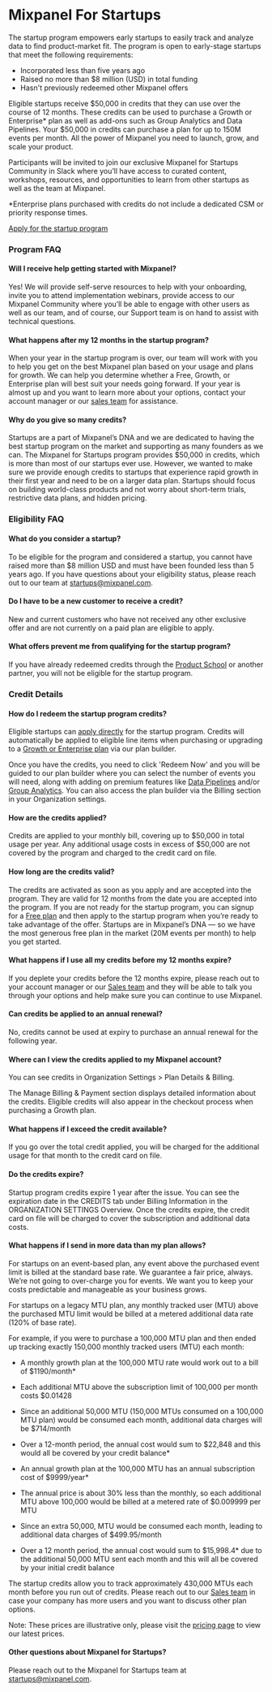 # Mixpanel For Startups


The startup program empowers early startups to easily track and analyze data to find product-market fit. The program is open to early-stage startups that meet the following requirements:

- Incorporated less than five years ago
- Raised no more than $8 million (USD) in total funding
- Hasn't previously redeemed other Mixpanel offers

Eligible startups receive \$50,000 in credits that they can use over the course of 12 months. These credits can be used to purchase a Growth or Enterprise* plan as well as add-ons such as Group Analytics and Data Pipelines. Your \$50,000 in credits can purchase a plan for up to 150M events per month. All the power of Mixpanel you need to launch, grow, and scale your product.

Participants will be invited to join our exclusive Mixpanel for Startups Community in Slack where you’ll have access to curated content, workshops, resources, and opportunities to learn from other startups as well as the team at Mixpanel.

*Enterprise plans purchased with credits do not include a dedicated CSM or priority response times.

[Apply for the startup program](https://mixpanel.com/startups/)

### Program FAQ

#### Will I receive help getting started with Mixpanel?

Yes! We will provide self-serve resources to help with your onboarding, invite you to attend implementation webinars, provide access to our Mixpanel Community where you’ll be able to engage with other users as well as our team, and of course, our Support team is on hand to assist with technical questions.

#### What happens after my 12 months in the startup program?

When your year in the startup program is over, our team will work with you to help you get on the best Mixpanel plan based on your usage and plans for growth. We can help you determine whether a Free, Growth, or Enterprise plan will best suit your needs going forward. If your year is almost up and you want to learn more about your options, contact your account manager or our [sales team](https://mixpanel.com/contact-us/sales/) for assistance.

#### Why do you give so many credits?

Startups are a part of Mixpanel’s DNA and we are dedicated to having the best startup program on the market and supporting as many founders as we can. The Mixpanel for Startups program provides $50,000 in credits, which is more than most of our startups ever use. However, we wanted to make sure we provide enough credits to startups that experience rapid growth in their first year and need to be on a larger data plan. Startups should focus on building world-class products and not worry about short-term trials, restrictive data plans, and hidden pricing.

### Eligibility FAQ

#### What do you consider a startup?

To be eligible for the program and considered a startup, you cannot have raised more than $8 million USD and must have been founded less than 5 years ago. If you have questions about your eligibility status, please reach out to our team at startups@mixpanel.com.

#### Do I have to be a new customer to receive a credit?

New and current customers who have not received any other exclusive offer and are not currently on a paid plan are eligible to apply.

#### What offers prevent me from qualifying for the startup program?

If you have already redeemed credits through the [Product School](https://mixpanel.com/productschool/) or another partner, you will not be eligible for the startup program.

### Credit Details

#### How do I redeem the startup program credits?

Eligible startups can [apply directly](https://mixpanel.com/startups/) for the startup program. Credits will automatically be applied to eligible line items when purchasing or upgrading to a [Growth or Enterprise plan](https://mixpanel.com/pricing/#edit-plan) via our plan builder.

Once you have the credits, you need to click 'Redeem Now' and you will be guided to our plan builder where you can select the number of events you will need, along with adding on premium features like [Data Pipelines](https://mixpanel.com/data-pipeline/) and/or [Group Analytics](https://mixpanel.com/group-analytics/). You can also access the plan builder via the Billing section in your Organization settings.

#### How are the credits applied?

Credits are applied to your monthly bill, covering up to \$50,000 in total usage per year. Any additional usage costs in excess of \$50,000 are not covered by the program and charged to the credit card on file.

#### How long are the credits valid?

The credits are activated as soon as you apply and are accepted into the program. They are valid for 12 months from the date you are accepted into the program. If you are not ready for the startup program, you can signup for a [Free plan](https://mixpanel.com/pricing/) and then apply to the startup program when you’re ready to take advantage of the offer. Startups are in Mixpanel’s DNA — so we have the most generous free plan in the market (20M events per month) to help you get started.

#### What happens if I use all my credits before my 12 months expire?

If you deplete your credits before the 12 months expire, please reach out to your account manager or our [Sales team](https://mixpanel.com/contact-us/sales/) and they will be able to talk you through your options and help make sure you can continue to use Mixpanel.

#### Can credits be applied to an annual renewal?

No, credits cannot be used at expiry to purchase an annual renewal for the following year.

#### Where can I view the credits applied to my Mixpanel account?

You can see credits in Organization Settings > Plan Details & Billing.

The Manage Billing & Payment section displays detailed information about the credits. Eligible credits will also appear in the checkout process when purchasing a Growth plan.

#### What happens if I exceed the credit available?

If you go over the total credit applied, you will be charged for the additional usage for that month to the credit card on file.

#### Do the credits expire?

Startup program credits expire 1 year after the issue. You can see the expiration date in the CREDITS tab under Billing Information in the ORGANIZATION SETTINGS Overview. Once the credits expire, the credit card on file will be charged to cover the subscription and additional data costs.

#### What happens if I send in more data than my plan allows?

For startups on an event-based plan, any event above the purchased event limit is billed at the standard base rate. We guarantee a fair price, always. We’re not going to over-charge you for events. We want you to keep your costs predictable and manageable as your business grows.

For startups on a legacy MTU plan, any monthly tracked user (MTU) above the purchased MTU limit would be billed at a metered additional data rate (120% of base rate).

For example, if you were to purchase a 100,000 MTU plan and then ended up tracking exactly 150,000 monthly tracked users (MTU) each month:

- A monthly growth plan at the 100,000 MTU rate would work out to a bill of $1190/month*
- Each additional MTU above the subscription limit of 100,000 per month costs $0.01428
- Since an additional 50,000 MTU (150,000 MTUs consumed on a 100,000 MTU plan) would be consumed each month, additional data charges will be $714/month
- Over a 12-month period, the annual cost would sum to $22,848 and this would all be covered by your credit balance*

- An annual growth plan at the 100,000 MTU has an annual subscription cost of $9999/year*
- The annual price is about 30% less than the monthly, so each additional MTU above 100,000 would be billed at a metered rate of $0.009999 per MTU
- Since an extra 50,000, MTU would be consumed each month, leading to additional data charges of $499.95/month
- Over a 12 month period, the annual cost would sum to $15,998.4* due to the additional 50,000 MTU sent each month and this will all be covered by your initial credit balance

The startup credits allow you to track approximately 430,000 MTUs each month before you run out of credits. Please reach out to our [Sales team](https://mixpanel.com/contact-us/sales/) in case your company has more users and you want to discuss other plan options.

Note: These prices are illustrative only, please visit the [pricing page](https://mixpanel.com/pricing/) to view our latest prices.

#### Other questions about Mixpanel for Startups?

Please reach out to the Mixpanel for Startups team at startups@mixpanel.com.
